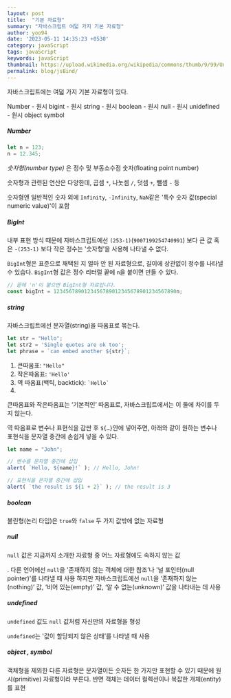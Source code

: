 ```yaml
---
layout: post
title:  "기본 자료형"
summary: "자바스크립트 여덟 가지 기본 자료형"
author: yoo94
date: '2023-05-11 14:35:23 +0530'
category: javaScript
tags: javaScript
keywords: javaScript
thumbnail: https://upload.wikimedia.org/wikipedia/commons/thumb/9/99/Unofficial_JavaScript_logo_2.svg/1200px-Unofficial_JavaScript_logo_2.svg.png
permalink: blog/jsBind/
---
```

자바스크립트에는 여덟 가지 기본 자료형이 있다.

Number - 원시
bigint - 원시
string - 원시
boolean - 원시
null - 원시
unidefined - 원시
object
symbol

##### Number

```js
let n = 123;
n = 12.345;
```

_숫자형(number type)_ 은 정수 및 부동소수점 숫자(floating point number)

숫자형과 관련된 연산은 다양한데, 곱셈 `*`, 나눗셈 `/`, 덧셈 `+`, 뺄셈 `-` 등

숫자형엔 일반적인 숫자 외에 `Infinity`, `-Infinity`, `NaN`같은 '특수 숫자 값(special numeric value)'이 포함

##### BigInt

내부 표현 방식 때문에 자바스크립트에선 `(253-1)`(`9007199254740991`) 보다 큰 값 혹은 `-(253-1)` 보다 작은 정수는 '숫자형’을 사용해 나타낼 수 없다.

`BigInt`형은 표준으로 채택된 지 얼마 안 된 자료형으로, 길이에 상관없이 정수를 나타낼 수 있습다.
`BigInt`형 값은 정수 리터럴 끝에 `n`을 붙이면 만들 수 있다.

```js
// 끝에 'n'이 붙으면 BigInt형 자료입니다.
const bigInt = 1234567890123456789012345678901234567890n;
```


##### string

자바스크립트에선 문자열(string)을 따옴표로 묶는다.

```js
let str = "Hello";
let str2 = 'Single quotes are ok too';
let phrase = `can embed another ${str}`;
```

1. 큰따옴표: `"Hello"`
2. 작은따옴표: `'Hello'`
3. 역 따옴표(백틱, backtick): `` `Hello` ``
4.
큰따옴표와 작은따옴표는 ‘기본적인’ 따옴표로, 자바스크립트에서는 이 둘에 차이를 두지 않는다.

역 따옴표로 변수나 표현식을 감싼 후 `${…}`안에 넣어주면, 아래와 같이 원하는 변수나 표현식을 문자열 중간에 손쉽게 넣을 수 있다.

```js
let name = "John";

// 변수를 문자열 중간에 삽입
alert( `Hello, ${name}!` ); // Hello, John!

// 표현식을 문자열 중간에 삽입
alert( `the result is ${1 + 2}` ); // the result is 3
```

##### boolean

불린형(논리 타입)은 `true`와 `false` 두 가지 값밖에 없는 자료형

##### null

`null` 값은 지금까지 소개한 자료형 중 어느 자료형에도 속하지 않는 값

. 다른 언어에선 `null`을 '존재하지 않는 객체에 대한 참조’나 '널 포인터(null pointer)'를 나타낼 때 사용
하지만 자바스크립트에선 `null`을 ‘존재하지 않는(nothing)’ 값, ‘비어 있는(empty)’ 값, ‘알 수 없는(unknown)’ 값을 나타내는 데 사용

##### undefined

`undefined` 값도 `null` 값처럼 자신만의 자료형을 형성

`undefined`는 '값이 할당되지 않은 상태’를 나타낼 때 사용


##### object , symbol

객체형을 제외한 다른 자료형은 문자열이든 숫자든 한 가지만 표현할 수 있기 때문에 원시(primitive) 자료형이라 부른다. 반면 객체는 데이터 컬렉션이나 복잡한 개체(entity)를 표현
